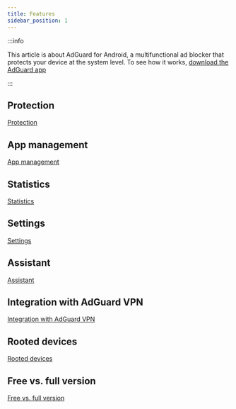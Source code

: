 ```yaml
---
title: Features
sidebar_position: 1
---
```


:::info

This article is about AdGuard for Android, a multifunctional ad blocker that protects your device at the system level. To see how it works, [download the AdGuard app](https://agrd.io/download-kb-adblock)

:::

## Protection

[Protection](/adguard-for-android/features/protection/protection.md)

## App management

[App management](/adguard-for-android/features/app-management.md)

## Statistics

[Statistics](/adguard-for-android/features/statistics.md)

## Settings

[Settings](/adguard-for-android/features/settings.md)

## Assistant

[Assistant](/adguard-for-android/features/assistant.md)

## Integration with AdGuard VPN

[Integration with AdGuard VPN](/adguard-for-android/features/integration-with-vpn.md)

## Rooted devices

[Rooted devices](/adguard-for-android/features/rooted.md)

## Free vs. full version

[Free vs. full version](/adguard-for-android/features/free-vs-full.md)
